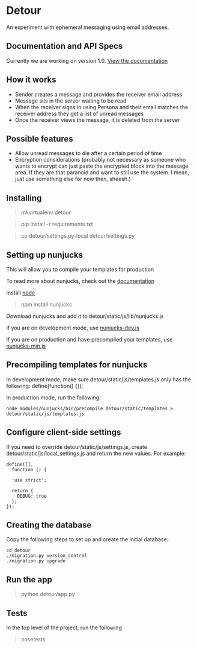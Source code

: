# Detour

An experiment with ephemeral messaging using email addresses.

## Documentation and API Specs

Currently we are working on version 1.0. [View the documentation](https://github.com/ednapiranha/detour/tree/flask/docs)

## How it works

* Sender creates a message and provides the receiver email address
* Message sits in the server waiting to be read
* When the receiver signs in using Persona and their email matches the receiver address they get a list of unread messages
* Once the receiver views the message, it is deleted from the server

## Possible features

* Allow unread messages to die after a certain period of time
* Encryption considerations (probably not necessary as someone who wants to encrypt can just paste the encrypted block into the message area. If they are that paranoid and want to still use the system. I mean, just use something else for now then, sheesh.)

## Installing

> mkvirtualenv detour

> pip install -r requirements.txt

> cp detour/settings.py-local detour/settings.py

## Setting up nunjucks

This will allow you to compile your templates for production

To read more about nunjucks, check out the [documentation](http://nunjucks.jlongster.com)

Install [node](http://nodejs.org)

> npm install nunjucks

Download nunjucks and add it to detour/static/js/lib/nunjucks.js

If you are on development mode, use [nunjucks-dev.js](https://github.com/jlongster/nunjucks/blob/master/browser/nunjucks-dev.js)

If you are on production and have precompiled your templates, use [nunjucks-min.js](https://github.com/jlongster/nunjucks/blob/master/browser/nunjucks-min.js)

## Precompiling templates for nunjucks

In development mode, make sure detour/static/js/templates.js only has the following:
    define(function() {});

In production mode, run the following:

    node_modules/nunjucks/bin/precompile detour/static/templates > detour/static/js/templates.js

## Configure client-side settings

If you need to override detour/static/js/settings.js, create detour/static/js/local_settings.js and return the new values. For example:

    define([],
      function () {

      'use strict';

      return {
        DEBUG: true
      };
    });

## Creating the database

Copy the following steps to set up and create the initial database::

    cd detour
    ./migration.py version_control
    ./migration.py upgrade

## Run the app

> python detour/app.py

## Tests

In the top level of the project, run the following

> nosetests
